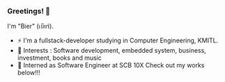 ### Greetings! 👋

I'm "Bier" (เบียร์). 
- ⚡ I'm a fullstack-developer studying in Computer Engineering, KMITL.
- 🔭 Interests : Software development, embedded system, business, investment, books and music
- 💼 Interned as Software Engineer at SCB 10X
Check out my works below!!!
